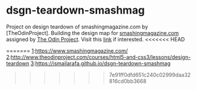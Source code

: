# dsgn-teardown-smashmag
Project on design teardown of smashingmagazine.com by [TheOdinProject].
Building the design map for [smashingmagazine.com][1] assigned by [The Odin Project][2].
Visit this [link][3] if interested.
<<<<<<< HEAD

[1]:https://www.smashingmagazine.com/
[2]:http://www.theodinproject.com/courses/html5-and-css3/lessons/design-teardown
[3]:https://l0rdcafe.github.io/dsgn-teardown-smashmag
=======
[1]:https://www.smashingmagazine.com/
[2]:http://www.theodinproject.com/courses/html5-and-css3/lessons/design-teardown
[3]:https://ismailarafa.github.io/dsgn-teardown-smashmag
>>>>>>> 7e91ff0dfd651c240c02999daa32816cd0bb3668

